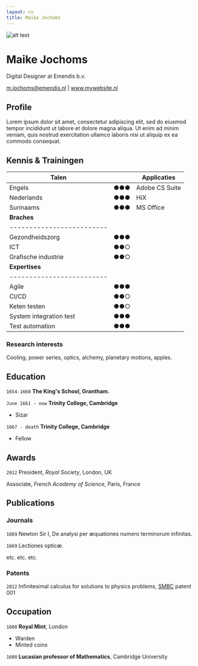 ```yaml
---
layout: cv
title: Maike Jochoms
---
```


<div id="sectionMain" markdown=1>

![alt text](https://images.unsplash.com/photo-1415604934674-561df9abf539?ixlib=rb-1.2.1&ixid=eyJhcHBfaWQiOjEyMDd9&auto=format&fit=crop&w=100&q=80)

# Maike Jochoms
Digital Designer at Emendis b.v.

  <div id="webaddress">
  <a href="mailto:m.jochoms@emendis.nl">m.jochoms@emendis.nl</a>
  | <a href="http://en.wikipedia.org/wiki/Isaac_Newton">www.mywebsite.nl</a>
  </div>

</div>


## Profile

Lorem ipsum dolor sit amet, consectetur adipiscing elit, sed do eiusmod tempor incididunt ut labore et dolore magna aliqua. Ut enim ad minim veniam, quis nostrud exercitation ullamco laboris nisi ut aliquip ex ea commodo consequat.

## Kennis & Trainingen

| **Talen**               |     | **Applicaties**              |
|-------------------------|-----|------------------------------|
| Engels                  | ●●● | Adobe CS Suite         | ●●○ | 
| Nederlands              | ●●● | HiX                    | ●●● |
| Surinaams               | ●●● | MS Office              | ●●● |
| **Braches**             |     |
|-------------------------|     |
| Gezondheidszorg         | ●●● |
| ICT                     | ●●○ |
| Grafische industrie     | ●●○ |
| **Expertises**          |     |
|-------------------------|     |
| Agile                   | ●●● |
| CI/CD                   | ●●○ |
| Keten testen            | ●●○ |
| System integration test | ●●● |
| Test automation         | ●●● |

### Research interests

Cooling, power series, optics, alchemy, planetary motions, apples.


## Education

`1654-1660`
__The King's School, Grantham.__

`June 1661 - now`
__Trinity College, Cambridge__

- Sizar

`1667 - death`
__Trinity College, Cambridge__

- Fellow



## Awards

`2012`
President, *Royal Society*, London, UK

Associate, *French Academy of Science*, Paris, France



## Publications

<!-- A list is also available [online](http://scholar.google.co.uk/citations?user=LTOTl0YAAAAJ) -->

### Journals

`1669`
Newton Sir I, De analysi per æquationes numero terminorum infinitas. 

`1669`
Lectiones opticæ.

etc. etc. etc.

### Patents

`2012`
Infinitesimal calculus for solutions to physics problems, [SMBC](http://www.techdirt.com/articles/20121011/09312820678/if-patents-had-been-around-time-newton.shtml) patent 001


## Occupation

`1600`
__Royal Mint__, London

- Warden
- Minted coins

`1600`
__Lucasian professor of Mathematics__, Cambridge University



<!-- ### Footer

Last updated: May 2013 -->



